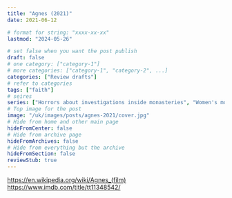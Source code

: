 ```yaml
---
title: "Agnes (2021)"
date: 2021-06-12

# format for string: "xxxx-xx-xx"
lastmod: "2024-05-26"

# set false when you want the post publish
draft: false
# one category: ["category-1"]
# more categories: ["category-1", "category-2", ...]
categories: ["Review drafts"]
# refer to categories
tags: ["faith"]
# seires
series: ["Horrors about investigations inside monasteries", "Women's monasteries infiltrated by evil"]
# Top image for the post
image: "/uk/images/posts/agnes-2021/cover.jpg"
# Hide from home and other main page
hideFromCenter: false
# Hide from archive page
hideFromArchives: false
# Hide from everything but the archive
hideFromSection: false
reviewStub: true
---
```

https://en.wikipedia.org/wiki/Agnes_(film)
https://www.imdb.com/title/tt11348542/
<!--more-->